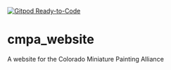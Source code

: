 [![Gitpod Ready-to-Code](https://img.shields.io/badge/Gitpod-Ready--to--Code-blue?logo=gitpod)](https://gitpod.io/#https://github.com/sqanate/cmpa_website) 

# cmpa_website
A website for the Colorado Miniature Painting Alliance
